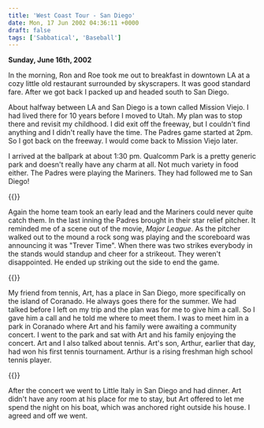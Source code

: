 ```yaml
---
title: 'West Coast Tour - San Diego'
date: Mon, 17 Jun 2002 04:36:11 +0000
draft: false
tags: ['Sabbatical', 'Baseball']
---
```


**Sunday, June 16th, 2002**

In the morning, Ron and Roe took me out to breakfast in downtown LA at a cozy little old restaurant surrounded by skyscrapers. It was good standard fare. After we got back I packed up and headed south to San Diego.

About halfway between LA and San Diego is a town called Mission Viejo. I had lived there for 10 years before I moved to Utah. My plan was to stop there and revisit my childhood. I did exit off the freeway, but I couldn't find anything and I didn't really have the time. The Padres game started at 2pm. So I got back on the freeway. I would come back to Mission Viejo later.

I arrived at the ballpark at about 1:30 pm. Qualcomm Park is a pretty generic park and doesn't really have any charm at all. Not much variety in food either. The Padres were playing the Mariners. They had followed me to San Diego!

{{<img-center src="/images/Qualcomm_Park.jpg" title="Qualcomm Park">}}

Again the home team took an early lead and the Mariners could never quite catch them. In the last inning the Padres brought in their star relief pitcher. It reminded me of a scene out of the movie, _Major League_. As the pitcher walked out to the mound a rock song was playing and the scoreboard was announcing it was "Trever Time". When there was two strikes everybody in the stands would standup and cheer for a strikeout. They weren't disappointed. He ended up striking out the side to end the game.

{{<img-center src="/images/Trevor_Time.jpg" title="Trevor Time">}}

My friend from tennis, Art, has a place in San Diego, more specifically on the island of Coranado. He always goes there for the summer. We had talked before I left on my trip and the plan was for me to give him a call. So I gave him a call and he told me where to meet them. I was to meet him in a park in Coranado where Art and his family were awaiting a community concert. I went to the park and sat with Art and his family enjoying the concert. Art and I also talked about tennis. Art's son, Arthur, earlier that day, had won his first tennis tournament. Arthur is a rising freshman high school tennis player.

{{<img-right src="/images/Art_s_Boat.jpg" title="Art's Boat">}}

After the concert we went to Little Italy in San Diego and had dinner. Art didn't have any room at his place for me to stay, but Art offered to let me spend the night on his boat, which was anchored right outside his house. I agreed and off we went.
